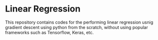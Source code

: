 # Linear Regression

This repository contains codes for the performing linear regression usnig gradient descent using python from the scratch, without using popular frameworks such as Tensorflow, Keras, etc.
